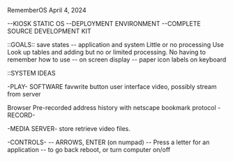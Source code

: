 RememberOS  April 4, 2024


--KIOSK STATIC OS
--DEPLOYMENT ENVIRONMENT
--COMPLETE SOURCE DEVELOPMENT KIT

::GOALS::
save states -- application and system
Little or no processing
	Use Look up tables and adding but no or limited processing.
No having to remember how to use
  -- on screen display
  -- paper icon labels on keyboard

::SYSTEM IDEAS

-PLAY-
SOFTWARE
  favwrite
  button user interface
  video, possibly stream from server
  
  Browser
    Pre-recorded address history with netscape bookmark protocol
-RECORD-

-MEDIA SERVER-
store retrieve video files.

-CONTROLS-
--  ARROWS, ENTER (on numpad)
--  Press a letter for an application
--  to go back reboot, or turn computer on/off


